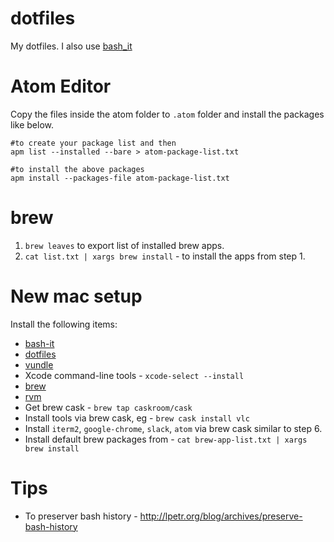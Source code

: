 # dotfiles

My dotfiles. I also use [bash_it](https://github.com/Bash-it/bash-it.git)


# Atom Editor
Copy the files inside the atom folder to `.atom` folder and install the packages like below.

```
#to create your package list and then
apm list --installed --bare > atom-package-list.txt

#to install the above packages
apm install --packages-file atom-package-list.txt
```
# brew
1. `brew leaves` to export list of installed brew apps.
2. `cat list.txt | xargs brew install` - to install the apps from step 1.

# New mac setup

Install the following items:

* [bash-it](https://github.com/Bash-it/bash-it)
* [dotfiles](https://github.com/sjayanna/dotfiles)
* [vundle](https://github.com/VundleVim/Vundle.vim)
* Xcode command-line tools - `xcode-select --install`
* [brew](http://brew.sh/index.html)
* [rvm](https://rvm.io/)
* Get brew cask - `brew tap caskroom/cask`
* Install tools via brew cask, eg - `brew cask install vlc`
* Install `iterm2`, `google-chrome`, `slack`, `atom` via brew cask similar to step 6.
* Install default brew packages from - `cat brew-app-list.txt | xargs brew install`

# Tips

* To preserver bash history - http://lpetr.org/blog/archives/preserve-bash-history
